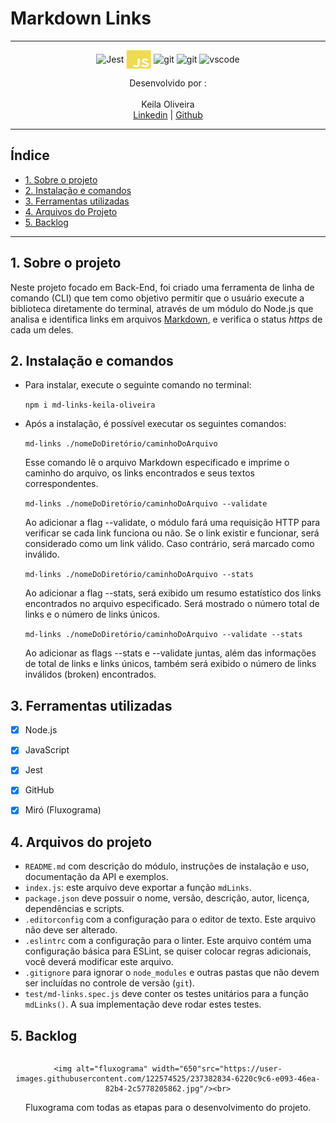 # Markdown Links
***
<div align="center">
  
  
 <img align="center" alt="Jest" height="30" width="40" src="https://cdn.jsdelivr.net/gh/devicons/devicon/icons/jest/jest-plain.svg" /> 
  <img align="center" alt="Rafa-Js" height="30" width="40" src="https://raw.githubusercontent.com/devicons/devicon/master/icons/javascript/javascript-plain.svg">
  <img align="center" alt="git" height="30" width="40" src="https://cdn.jsdelivr.net/gh/devicons/devicon/icons/git/git-original.svg" />
  <img align="center" alt="git" height="30" width="40" src="https://camo.githubusercontent.com/900baefb89e187c8b32cdbb3b440d1502fe8f30a1a335cc5dc5868af0142f8b1/68747470733a2f2f63646e2e6a7364656c6976722e6e65742f67682f64657669636f6e732f64657669636f6e2f69636f6e732f6e6f64656a732f6e6f64656a732d6f726967696e616c2e737667" />
  <img align="center" alt="vscode" height="30" width="40" src="https://cdn.jsdelivr.net/gh/devicons/devicon/icons/vscode/vscode-original.svg" />
  
  <br>

  Desenvolvido por : <br>
  <br>
    Keila Oliveira<br>
  [Linkedin](https://www.linkedin.com/in/keilaoliveiradev/) | [Github](https://github.com/Keilaoliveira0112)
  <br>

  
</div>
 
***

## Índice

* [1. Sobre o projeto](#1-sobre-o-projeto)
* [2. Instalação e comandos](#2-instalaçao-e-comandos)
* [3. Ferramentas utilizadas](#3-ferramntas-utilizadas)
* [4. Arquivos do Projeto](#4-arquivos-projeto)
* [5. Backlog](#5-backlog)

***

## 1. Sobre o projeto

Neste projeto focado em Back-End, foi criado uma ferramenta de linha de comando (CLI) que tem como objetivo permitir que o usuário execute a biblioteca diretamente do terminal, através de um módulo do Node.js que analisa e identifica links em arquivos [Markdown](https://pt.wikipedia.org/wiki/Markdown), e verifica o status _https_ de cada um deles.
## 2. Instalação e comandos

* Para instalar, execute o seguinte comando no terminal:

  `npm i md-links-keila-oliveira`

* Após a instalação, é possível executar os seguintes comandos:

  `md-links ./nomeDoDiretório/caminhoDoArquivo`

  Esse comando lê o arquivo Markdown especificado e imprime o caminho do arquivo, os links encontrados e seus textos correspondentes.

  `md-links ./nomeDoDiretório/caminhoDoArquivo --validate`

  Ao adicionar a flag --validate, o módulo fará uma requisição HTTP para verificar se cada link funciona ou não. Se o link existir e funcionar, será considerado como um link válido. Caso contrário, será marcado como inválido.

  `md-links ./nomeDoDiretório/caminhoDoArquivo --stats`

  Ao adicionar a flag --stats, será exibido um resumo estatístico dos links encontrados no arquivo especificado. Será mostrado o número total de links e o número de links únicos.

  `md-links ./nomeDoDiretório/caminhoDoArquivo --validate --stats`

  Ao adicionar as flags --stats e --validate juntas, além das informações de total de links e links únicos, também será exibido o número de links inválidos (broken) encontrados.

## 3. Ferramentas utilizadas

- [x] Node.js
- [x] JavaScript
- [x] Jest
- [x] GitHub
- [x] Miró (Fluxograma)



## 4. Arquivos do projeto

* `README.md` com descrição do módulo, instruções de instalação e uso,
  documentação da API e exemplos. 
* `index.js`: este arquivo deve exportar a função `mdLinks`.
* `package.json` deve possuir o nome, versão, descrição, autor, licença,
  dependências e scripts.
* `.editorconfig` com a configuração para o editor de texto. Este arquivo não
  deve ser alterado.
* `.eslintrc` com a configuração para o linter. Este arquivo contém uma
configuração básica para ESLint, se quiser colocar regras adicionais, você deverá modificar este arquivo.
* `.gitignore` para ignorar o `node_modules` e outras pastas que não devem
  ser incluídas no controle de versão (`git`).
* `test/md-links.spec.js` deve conter os testes unitários para a função
  `mdLinks()`. A sua implementação deve rodar estes testes.

## 5. Backlog
 
 <div style="display:flex">
  <div align="center">

    <img alt="fluxograma" width="650"src="https://user-images.githubusercontent.com/122574525/237382834-6220c9c6-e093-46ea-82b4-2c5778205862.jpg"/><br>


   Fluxograma com todas as etapas para o desenvolvimento do projeto.
  </div>
 </div>

